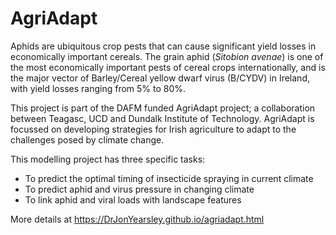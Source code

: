 # AgriAdapt

Aphids are ubiquitous crop pests that can cause significant yield losses in economically important cereals. The grain aphid (*Sitobion avenae*) is one of the most economically important pests of cereal crops internationally, and is the major vector of Barley/Cereal yellow dwarf virus (B/CYDV) in Ireland, with yield losses ranging from 5% to 80%.

This project is part of the DAFM funded AgriAdapt project; a collaboration between Teagasc, UCD and Dundalk Institute of Technology. AgriAdapt is focussed on developing strategies for Irish agriculture to adapt to the challenges posed by climate change.

This modelling project has three specific tasks:

   + To predict the optimal timing of insecticide spraying in current climate
   + To predict aphid and virus pressure in changing climate
   + To link aphid and viral loads with landscape features


More details at https://DrJonYearsley.github.io/agriadapt.html